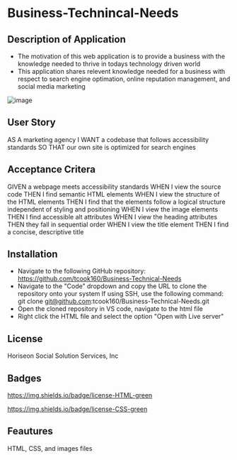 # Business-Technincal-Needs

## Description of Application

- The motivation of this web application is to provide a business with the knowledge needed to thrive in todays technology driven world
- This application shares relevent knowledge needed for a business with respect to search engine optimation, online reputation management, and social media marketing

![image](https://user-images.githubusercontent.com/112792888/190935180-205ff163-332d-48f9-a5b6-8d6ebd5af565.png)

## User Story

AS A marketing agency
I WANT a codebase that follows accessibility standards
SO THAT our own site is optimized for search engines

## Acceptance Critera

GIVEN a webpage meets accessibility standards
WHEN I view the source code
THEN I find semantic HTML elements
WHEN I view the structure of the HTML elements
THEN I find that the elements follow a logical structure independent of styling and positioning
WHEN I view the image elements
THEN I find accessible alt attributes
WHEN I view the heading attributes
THEN they fall in sequential order
WHEN I view the title element
THEN I find a concise, descriptive title

## Installation
- Navigate to the following GitHub repository: https://github.com/tcook160/Business-Technical-Needs
- Navigate to the "Code" dropdown and copy the URL to clone the repository onto your system
If using SSH, use the following command: git clone git@github.com:tcook160/Business-Technical-Needs.git
- Open the cloned repository in VS code, navigate to the html file
- Right click the HTML file and select the option "Open with Live server"

## License

Horiseon Social Solution Services, Inc

## Badges

https://img.shields.io/badge/license-HTML-green

https://img.shields.io/badge/license-CSS-green

## Feautures
 
 HTML, CSS, and images files




